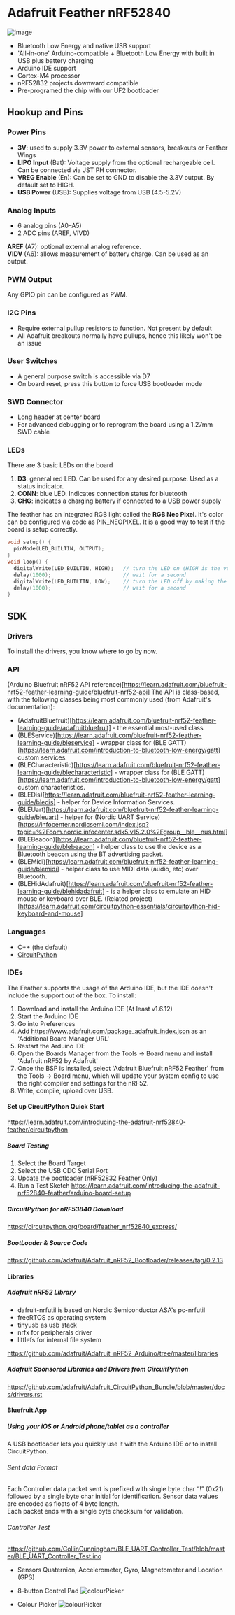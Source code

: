 # Adafruit Feather nRF52840

![Image](https://github.com/moritzsalla/adafruit-express-feather/blob/master/board.jpg?raw=true)

- Bluetooth Low Energy and native USB support
- 'All-in-one' Arduino-compatible + Bluetooth Low Energy with built in USB plus battery charging
- Arduino IDE support
- Cortex-M4 processor
- nRF52832 projects downward compatible
- Pre-programed the chip with our UF2 bootloader

## Hookup and Pins

### Power Pins

- __3V__: used to supply 3.3V power to external sensors, breakouts or Feather Wings
- __LIPO Input__ (Bat):  Voltage supply from the optional rechargeable cell. Can be connected via JST PH connector.
- __VREG Enable__ (En): Can be set to GND to disable the 3.3V output. By default set to HIGH.
- __USB Power__ (USB): Supplies voltage from USB (4.5-5.2V)

### Analog Inputs

- 6 analog pins (A0–A5)
- 2 ADC pins (AREF, VIVD)

__AREF__ (A7): optional external analog reference. <br>
__VIDV__ (A6): allows measurement of battery charge. Can be used as an output. 

### PWM Output

Any GPIO pin can be configured as PWM.

### I2C Pins

- Require external pullup resistors to function. Not present by default
- All Adafruit breakouts normally have pullups, hence this likely won't be an issue

### User Switches

- A general purpose switch is accessible via D7
- On board reset, press this button to force USB bootloader mode

### SWD Connector

- Long header at center board
- For advanced debugging or to reprogram the board using a 1.27mm SWD cable

### LEDs 

There are 3 basic LEDs on the board

1. __D3__: general red LED. Can be used for any desired purpose. Used as a status indicator.
2. __CONN__: blue LED. Indicates connection status for bluetooth
3. __CHG__: indicates a charging battery if connected to a USB power supply

The feather has an integrated RGB light called the __RGB Neo Pixel__. It's color can be configured via code as PIN_NEOPIXEL. It is a good way to test if the board is setup correctly.

```c++
void setup() {
  pinMode(LED_BUILTIN, OUTPUT);
}
void loop() {
  digitalWrite(LED_BUILTIN, HIGH);   // turn the LED on (HIGH is the voltage level)
  delay(1000);                       // wait for a second
  digitalWrite(LED_BUILTIN, LOW);    // turn the LED off by making the voltage LOW
  delay(1000);                       // wait for a second
}
```

## SDK
### Drivers
To install the drivers, you know where to go by now. 

### API
(Arduino Bluefruit nRF52 API reference)[https://learn.adafruit.com/bluefruit-nrf52-feather-learning-guide/bluefruit-nrf52-api]
The API is class-based, with the following classes being most commonly used (from Adafruit's documentation):
* (AdafruitBluefruit)[https://learn.adafruit.com/bluefruit-nrf52-feather-learning-guide/adafruitbluefruit] - the essential most-used class
* (BLEService)[https://learn.adafruit.com/bluefruit-nrf52-feather-learning-guide/bleservice] - wrapper class for (BLE GATT)[https://learn.adafruit.com/introduction-to-bluetooth-low-energy/gatt] custom services.
* (BLECharacteristic)[https://learn.adafruit.com/bluefruit-nrf52-feather-learning-guide/blecharacteristic] - wrapper class for (BLE GATT)[https://learn.adafruit.com/introduction-to-bluetooth-low-energy/gatt] custom characteristics.
* (BLEDis)[https://learn.adafruit.com/bluefruit-nrf52-feather-learning-guide/bledis] - helper for Device Information Services.
* (BLEUart)[https://learn.adafruit.com/bluefruit-nrf52-feather-learning-guide/bleuart] - helper for (Nordic UART Service)[https://infocenter.nordicsemi.com/index.jsp?topic=%2Fcom.nordic.infocenter.sdk5.v15.2.0%2Fgroup__ble__nus.html]
* (BLEBeacon)[https://learn.adafruit.com/bluefruit-nrf52-feather-learning-guide/blebeacon] - helper class to use the device as a Bluetooth beacon using the BT advertising packet.
* (BLEMidi)[https://learn.adafruit.com/bluefruit-nrf52-feather-learning-guide/blemidi] - helper class to use MIDI data (audio, etc) over Bluetooth.
* (BLEHidAdafruit)[https://learn.adafruit.com/bluefruit-nrf52-feather-learning-guide/blehidadafruit] - is a helper class to emulate an HID mouse or keyboard over BLE. (Related project)[https://learn.adafruit.com/circuitpython-essentials/circuitpython-hid-keyboard-and-mouse]

### Languages
* C++ (the default)
* [CircuitPython](https://circuitpython.org/) 

### IDEs
The Feather supports the usage of the Arduino IDE, but the IDE doesn't include the support out of the box. To install:
1. Download and install the Arduino IDE (At least v1.6.12)
2. Start the Arduino IDE
3. Go into Preferences
4. Add https://www.adafruit.com/package_adafruit_index.json as an 'Additional Board Manager URL'
5. Restart the Arduino IDE
6. Open the Boards Manager from the Tools -> Board menu and install 'Adafruit nRF52 by Adafruit'
7. Once the BSP is installed, select 'Adafruit Bluefruit nRF52 Feather' from the Tools -> Board menu, which will update your system config to use the right compiler and settings for the nRF52.
8. Write, compile, upload over USB.



#### Set up CircuitPython Quick Start
https://learn.adafruit.com/introducing-the-adafruit-nrf52840-feather/circuitpython

##### Board Testing

1. Select the Board Target
2. Select the USB CDC Serial Port
3. Update the bootloader (nRF52832 Feather Only)
4. Run a Test Sketch
https://learn.adafruit.com/introducing-the-adafruit-nrf52840-feather/arduino-board-setup

##### CircuitPython for nRF53840 Download
https://circuitpython.org/board/feather_nrf52840_express/

##### BootLoader & Source Code
https://github.com/adafruit/Adafruit_nRF52_Bootloader/releases/tag/0.2.13

#### Libraries

##### Adafruit nRF52 Library

- dafruit-nrfutil is based on Nordic Semiconductor ASA's pc-nrfutil
- freeRTOS as operating system
- tinyusb as usb stack
- nrfx for peripherals driver
- littlefs for internal file system

https://github.com/adafruit/Adafruit_nRF52_Arduino/tree/master/libraries

##### Adafruit Sponsored Libraries and Drivers from CircuitPython 

https://github.com/adafruit/Adafruit_CircuitPython_Bundle/blob/master/docs/drivers.rst

#### Bluefruit App

##### Using your iOS or Android phone/tablet as a controller

A USB bootloader lets you quickly use it with the Arduino IDE or to install CircuitPython.

###### Sent data Format
Each Controller data packet sent is prefixed with single byte char “!” (0x21) followed by a single byte char initial for identification.
Sensor data values are encoded as floats of 4 byte length.  
Each packet ends with a single byte checksum for validation.

###### Controller Test
https://github.com/CollinCunningham/BLE_UART_Controller_Test/blob/master/BLE_UART_Controller_Test.ino


- Sensors
Quaternion, Accelerometer, Gyro, Magnetometer and Location (GPS)

- 8-button Control Pad
![colourPicker](projects_IMG_2694.jpg)

- Colour Picker
![colourPicker](projects_ColorPicker.jpg)

